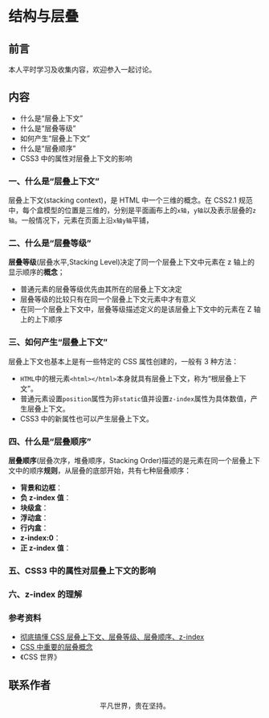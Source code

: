 # 结构与层叠

## 前言

本人平时学习及收集内容，欢迎参入一起讨论。

## 内容

- 什么是“层叠上下文”
- 什么是“层叠等级”
- 如何产生“层叠上下文”
- 什么是“层叠顺序”
- CSS3 中的属性对层叠上下文的影响

### 一、什么是“层叠上下文”

层叠上下文(stacking context)，是 HTML 中一个三维的概念。在 CSS2.1 规范中，每个盒模型的位置是三维的，分别是平面画布上的`x轴`，`y轴`以及表示层叠的`z轴`。一般情况下，元素在页面上沿`x轴y轴`平铺，

### 二、什么是“层叠等级”

**层叠等级**(层叠水平,Stacking Level)决定了同一个层叠上下文中元素在 z 轴上的显示顺序的**概念**；

- 普通元素的层叠等级优先由其所在的层叠上下文决定
- 层叠等级的比较只有在同一个层叠上下文元素中才有意义
- 在同一个层叠上下文中，层叠等级描述定义的是该层叠上下文中的元素在 Z 轴上的上下顺序

### 三、如何产生“层叠上下文”

层叠上下文也基本上是有一些特定的 CSS 属性创建的，一般有 3 种方法：

- `HTML`中的根元素`<html></html>`本身就具有层叠上下文，称为“根层叠上下文”。
- 普通元素设置`position`属性为非`static`值并设置`z-index`属性为具体数值，产生层叠上下文。
- CSS3 中的新属性也可以产生层叠上下文。

### 四、什么是“层叠顺序”

**层叠顺序**(层叠次序，堆叠顺序，Stacking Order)描述的是元素在同一个层叠上下文中的顺序**规则**，从层叠的底部开始，共有七种层叠顺序：

- **背景和边框**：
- **负 z-index 值**：
- **块级盒**：
- **浮动盒**：
- **行内盒**：
- **z-index:0**：
- **正 z-index 值**：

### 五、CSS3 中的属性对层叠上下文的影响

### 六、z-index 的理解

### 参考资料

- [彻底搞懂 CSS 层叠上下文、层叠等级、层叠顺序、z-index](https://juejin.im/post/5b876f86518825431079ddd6)
- [CSS 中重要的层叠概念](https://juejin.im/post/5ba4efe36fb9a05cf52ac192)
- 《CSS 世界》

## 联系作者

<div align="center">
    <p>
        平凡世界，贵在坚持。
    </p>
    <img :src="$withBase('/about/contact.png')" />
</div>
